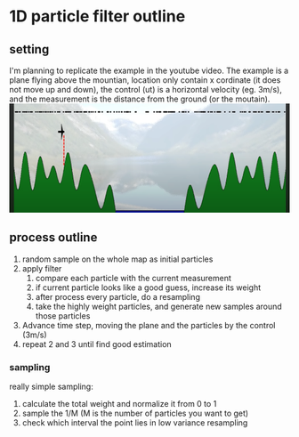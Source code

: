 # 1D particle filter outline

## setting
I'm planning to replicate the example in the youtube video. The example is a plane flying above the mountian, location only contain x cordinate (it does not move up and down), the control (ut) is a horizontal velocity (eg. 3m/s), and the measurement is the distance from the ground (or the moutain). 
![1d_figure](1d_plan_example.png "1d_plan_example")

## process outline 
1. random sample on the whole map as initial particles 
2. apply filter
   1. compare each particle with the current measurement 
   2. if current particle looks like a good guess, increase its weight
   3. after process every particle, do a resampling 
   4. take the highly weight particles, and generate new samples around those particles
3. Advance time step, moving the plane and the particles by the control (3m/s)
4. repeat 2 and 3 until find good estimation


### sampling
really simple sampling:
  1. calculate the total weight and normalize it from 0 to 1
  2. sample the 1/M (M is the number of particles you want to get)
  3. check which interval the point lies in 
low variance resampling